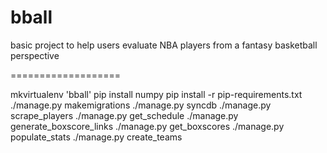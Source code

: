 bball
===================

basic project to help users evaluate NBA players from a fantasy basketball perspective

===================

mkvirtualenv 'bball'
pip install numpy
pip install -r pip-requirements.txt
./manage.py makemigrations
./manage.py syncdb
./manage.py scrape_players
./manage.py get_schedule
./manage.py generate_boxscore_links
./manage.py get_boxscores
./manage.py populate_stats
./manage.py create_teams



